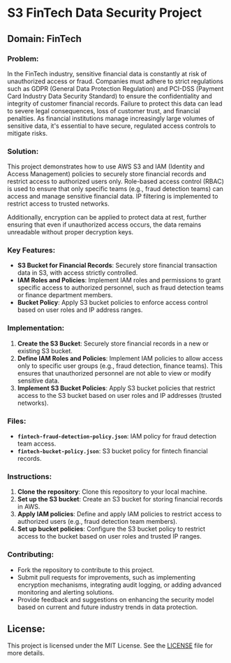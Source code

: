 # S3 FinTech Data Security Project

## Domain: FinTech

### Problem:
In the FinTech industry, sensitive financial data is constantly at risk of unauthorized access or fraud. Companies must adhere to strict regulations such as GDPR (General Data Protection Regulation) and PCI-DSS (Payment Card Industry Data Security Standard) to ensure the confidentiality and integrity of customer financial records. Failure to protect this data can lead to severe legal consequences, loss of customer trust, and financial penalties. As financial institutions manage increasingly large volumes of sensitive data, it's essential to have secure, regulated access controls to mitigate risks.

### Solution:
This project demonstrates how to use AWS S3 and IAM (Identity and Access Management) policies to securely store financial records and restrict access to authorized users only. Role-based access control (RBAC) is used to ensure that only specific teams (e.g., fraud detection teams) can access and manage sensitive financial data. IP filtering is implemented to restrict access to trusted networks.

Additionally, encryption can be applied to protect data at rest, further ensuring that even if unauthorized access occurs, the data remains unreadable without proper decryption keys.

### Key Features:
- **S3 Bucket for Financial Records**: Securely store financial transaction data in S3, with access strictly controlled.
- **IAM Roles and Policies**: Implement IAM roles and permissions to grant specific access to authorized personnel, such as fraud detection teams or finance department members.
- **Bucket Policy**: Apply S3 bucket policies to enforce access control based on user roles and IP address ranges.

### Implementation:
1. **Create the S3 Bucket**: Securely store financial records in a new or existing S3 bucket.
2. **Define IAM Roles and Policies**: Implement IAM policies to allow access only to specific user groups (e.g., fraud detection, finance teams). This ensures that unauthorized personnel are not able to view or modify sensitive data.
3. **Implement S3 Bucket Policies**: Apply S3 bucket policies that restrict access to the S3 bucket based on user roles and IP addresses (trusted networks).

### Files:
- **`fintech-fraud-detection-policy.json`**: IAM policy for fraud detection team access.
- **`fintech-bucket-policy.json`**: S3 bucket policy for fintech financial records.

### Instructions:
1. **Clone the repository**: Clone this repository to your local machine.
2. **Set up the S3 bucket**: Create an S3 bucket for storing financial records in AWS.
3. **Apply IAM policies**: Define and apply IAM policies to restrict access to authorized users (e.g., fraud detection team members).
4. **Set up bucket policies**: Configure the S3 bucket policy to restrict access to the bucket based on user roles and trusted IP ranges.

### Contributing:
- Fork the repository to contribute to this project.
- Submit pull requests for improvements, such as implementing encryption mechanisms, integrating audit logging, or adding advanced monitoring and alerting solutions.
- Provide feedback and suggestions on enhancing the security model based on current and future industry trends in data protection.


## License:
This project is licensed under the MIT License. See the [LICENSE](./LICENSE) file for more details.
